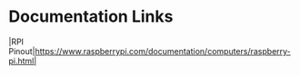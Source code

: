 # Documentation Links
|RPI Pinout|https://www.raspberrypi.com/documentation/computers/raspberry-pi.html|
